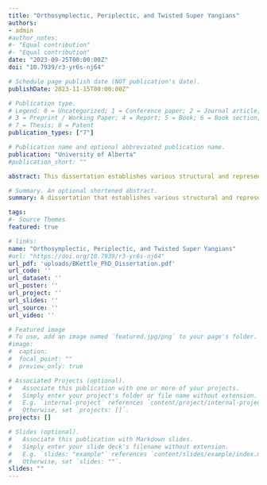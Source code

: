 ```yaml
---
title: "Orthosymplectic, Periplectic, and Twisted Super Yangians"
authors:
- admin
#author_notes:
#- "Equal contribution"
#- "Equal contribution"
date: "2023-09-25T00:00:00Z"
doi: "10.7939/r3-yr6s-nj64"

# Schedule page publish date (NOT publication's date).
publishDate: 2023-11-15T00:00:00Z"

# Publication type.
# Legend: 0 = Uncategorized; 1 = Conference paper; 2 = Journal article;
# 3 = Preprint / Working Paper; 4 = Report; 5 = Book; 6 = Book section;
# 7 = Thesis; 8 = Patent
publication_types: ["7"]

# Publication name and optional abbreviated publication name.
publication: "University of Alberta"
#publication_short: ""

abstract: This dissertation establishes various structural and representation theoretic results in super Yangian theory. <br/><br/> In its first part, this dissertation details the algebraic structure and representation theory for the Yangians of orthosymplectic Lie superalgebras. Addressing these Yangians via the {{< math >}}$RTT${{< /math >}} realization, we prove a Poincaré-Birkhoff-Witt-type theorem and provide a thorough study of the algebraic structure of their extended Yangians. The main result of this part, and of this dissertation, is the provision of many necessary conditions for the irreducible representations of these orthosymplectic Yangians to be finite-dimensional; furthermore, there is much progress made to address attaining sufficient conditions as well. These representation theoretic results are accomplished via the development of a highest weight theory, and such necessary conditions are given in terms of highest weights and tuples of Drinfel'd polynomials. <br/><br/> The second part of this dissertation is devoted to the Yangians of periplectic Lie superalgebras and the twisted Yangians associated to symmetric superpairs of type {{< math >}}$\operatorname{AIII}${{< /math >}}.<br/><br/> Via the $RTT$ formalism, we prove many structural results for the Yangians of type {{< math >}}$P${{< /math >}} strange Lie superalgebras that have only so far been established for the Yangians of type {{< math >}}$Q${{< /math >}} strange Lie superalgebras, including a proof of a Poincaré-Birkhoff-Witt-type theorem. The twisted super Yangians of type {{< math >}}$\operatorname{AIII}${{< /math >}} are defined along with many structural properties established. We lay the foundation for the classification of their finite-dimensional irreducible representations by cultivating a highest weight theory and proving that all finite-dimensional irreducible modules must be highest weight.

# Summary. An optional shortened abstract.
summary: A dissertation that establishes various structural and representation theoretic results in super Yangian theory.

tags:
#- Source Themes
featured: true

# links:
name: "Orthosymplectic, Periplectic, and Twisted Super Yangians"
#url: "https://doi.org/10.7939/r3-yr6s-nj64"
url_pdf: 'uploads/BKettle_PhD_Dissertation.pdf'
url_code: ''
url_dataset: ''
url_poster: ''
url_project: ''
url_slides: ''
url_source: ''
url_video: ''

# Featured image
# To use, add an image named `featured.jpg/png` to your page's folder. 
#image:
#  caption:
#  focal_point: ""
#  preview_only: true

# Associated Projects (optional).
#   Associate this publication with one or more of your projects.
#   Simply enter your project's folder or file name without extension.
#   E.g. `internal-project` references `content/project/internal-project/index.md`.
#   Otherwise, set `projects: []`.
projects: []

# Slides (optional).
#   Associate this publication with Markdown slides.
#   Simply enter your slide deck's filename without extension.
#   E.g. `slides: "example"` references `content/slides/example/index.md`.
#   Otherwise, set `slides: ""`.
slides: ""
---
```


